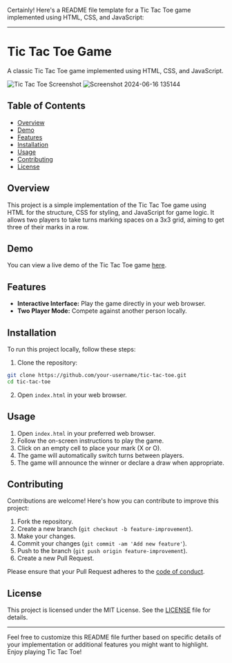 Certainly! Here's a README file template for a Tic Tac Toe game implemented using HTML, CSS, and JavaScript:

---

# Tic Tac Toe Game

A classic Tic Tac Toe game implemented using HTML, CSS, and JavaScript.

![Tic Tac Toe Screenshot]()
![Screenshot 2024-06-16 135144](https://github.com/AdityaKoche01/Tic-Tac-Toe/assets/130300872/5598ba82-d0f8-4b26-97cb-65a193c09e97)

## Table of Contents

- [Overview](#overview)
- [Demo](#demo)
- [Features](#features)
- [Installation](#installation)
- [Usage](#usage)
- [Contributing](#contributing)
- [License](#license)

## Overview

This project is a simple implementation of the Tic Tac Toe game using HTML for the structure, CSS for styling, and JavaScript for game logic. It allows two players to take turns marking spaces on a 3x3 grid, aiming to get three of their marks in a row.

## Demo

You can view a live demo of the Tic Tac Toe game [here](https://github.com/AdityaKoche01/Tic-Tac-Toe).

## Features

- **Interactive Interface:** Play the game directly in your web browser.
- **Two Player Mode:** Compete against another person locally.

## Installation

To run this project locally, follow these steps:

1. Clone the repository:

```bash
git clone https://github.com/your-username/tic-tac-toe.git
cd tic-tac-toe
```

2. Open `index.html` in your web browser.

## Usage

1. Open `index.html` in your preferred web browser.
2. Follow the on-screen instructions to play the game.
3. Click on an empty cell to place your mark (X or O).
4. The game will automatically switch turns between players.
5. The game will announce the winner or declare a draw when appropriate.

## Contributing

Contributions are welcome! Here's how you can contribute to improve this project:

1. Fork the repository.
2. Create a new branch (`git checkout -b feature-improvement`).
3. Make your changes.
4. Commit your changes (`git commit -am 'Add new feature'`).
5. Push to the branch (`git push origin feature-improvement`).
6. Create a new Pull Request.

Please ensure that your Pull Request adheres to the [code of conduct](CODE_OF_CONDUCT.md).

## License

This project is licensed under the MIT License. See the [LICENSE](LICENSE) file for details.

---

Feel free to customize this README file further based on specific details of your implementation or additional features you might want to highlight. Enjoy playing Tic Tac Toe!
